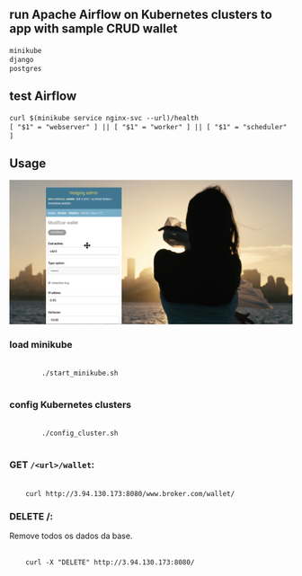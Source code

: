 
## run Apache Airflow on Kubernetes clusters to app with sample CRUD wallet
    minikube
    django
    postgres

## test Airflow
    curl $(minikube service nginx-svc --url)/health
    [ "$1" = "webserver" ] || [ "$1" = "worker" ] || [ "$1" = "scheduler" ]

## Usage
![alt text](https://raw.githubusercontent.com/junqueira/wallet-k8s/master/app/wallet-k8s.png)


### load minikube
<pre>
    <code>
        ./start_minikube.sh
    </code>
</pre>

### config Kubernetes clusters
<pre>
    <code>
        ./config_cluster.sh
    </code>
</pre>


### GET `/<url>/wallet`:
<pre><code>
    curl http://3.94.130.173:8080/www.broker.com/wallet/
</code></pre>

### DELETE /:
Remove todos os dados da base.
<pre><code>
    curl -X "DELETE" http://3.94.130.173:8080/
</code></pre>